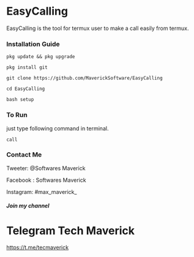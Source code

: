 # EasyCalling
EasyCalling is the tool for termux user to make a call easily from termux. 
### Installation Guide
```
pkg update && pkg upgrade 
```
```
pkg install git
```
```
git clone https://github.com/MaverickSoftware/EasyCalling

```
```
cd EasyCalling
```
```
bash setup
```
### To Run
just type following command in terminal.
```
call
```
### Contact Me

Tweeter: @Softwares Maverick

Facebook : Softwares Maverick

Instagram: #max_maverick_
##### Join my channel
# Telegram Tech Maverick

https://t.me/tecmaverick
